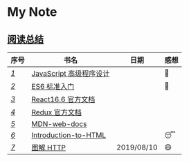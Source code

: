 # My Note

## [阅读总结](https://github.com/KiyonamiYu/After-Reading)

| 序号                                      | 书名                                                                                                                                                           | 日期       | 感想       |
| ----------------------------------------- | -------------------------------------------------------------------------------------------------------------------------------------------------------------- | ---------- | ---------- |
| _[1](./JavaScript高级程序设计/README.md)_ | [JavaScript 高级程序设计](https://github.com/KiyonamiYu/After-Reading/blob/master/JavaScript%E9%AB%98%E7%BA%A7%E7%A8%8B%E5%BA%8F%E8%AE%BE%E8%AE%A1/Content.md) |            | :star2:    |
| _[2](./ES6标准入门/README.md)_            | [ES6 标准入门](https://github.com/KiyonamiYu/After-Reading/blob/master/ES6标准入门/Content.md)                                                                 |            | :star2:    |
| _[3](./React16.6官方文档/README.md)_      | [React16.6 官方文档](https://github.com/KiyonamiYu/After-Reading/blob/master/React16.6官方文档/Content.md)                                                     |            |            |
| _[4](./Redux官方文档/README.md)_          | [Redux 官方文档](https://github.com/KiyonamiYu/After-Reading/blob/master/Redux官方文档/Content.md)                                                             |            |            |
| _[5](./MDN-web-docs/README.md)_           | [MDN-web-docs](https://github.com/KiyonamiYu/After-Reading/blob/master/MDN-web-docs/Content.md)                                                                |            |            |
| _[6](./Introduction-to-HTML/README.md)_   | [Introduction-to-HTML](https://github.com/KiyonamiYu/After-Reading/blob/master/Introduction-to-HTML/Content.md)                                                |            | :sleeping: |
| _[7](./图解HTTP/README.md)_               | [图解 HTTP](https://github.com/KiyonamiYu/After-Reading/blob/master/图解HTTP/Content.md)                                                                       | 2019/08/10 | :smile:    |

